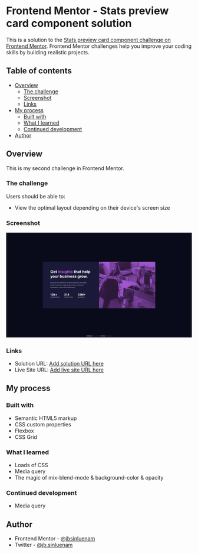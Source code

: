 # Frontend Mentor - Stats preview card component solution

This is a solution to the [Stats preview card component challenge on Frontend Mentor](https://www.frontendmentor.io/challenges/stats-preview-card-component-8JqbgoU62). Frontend Mentor challenges help you improve your coding skills by building realistic projects.

## Table of contents

- [Overview](#overview)
  - [The challenge](#the-challenge)
  - [Screenshot](#screenshot)
  - [Links](#links)
- [My process](#my-process)
  - [Built with](#built-with)
  - [What I learned](#what-i-learned)
  - [Continued development](#continued-development)
- [Author](#author)

## Overview

This is my second challenge in Frontend Mentor.

### The challenge

Users should be able to:

- View the optimal layout depending on their device's screen size

### Screenshot

![](screenshot.jpg)

### Links

- Solution URL: [Add solution URL here](https://your-solution-url.com)
- Live Site URL: [Add live site URL here](https://your-live-site-url.com)

## My process

### Built with

- Semantic HTML5 markup
- CSS custom properties
- Flexbox
- CSS Grid

### What I learned

- Loads of CSS
- Media query
- The magic of mix-blend-mode & background-color & opacity

### Continued development

- Media query

## Author

- Frontend Mentor - [@jbsinluenam](https://www.frontendmentor.io/profile/jbsinluenam)
- Twitter - [@jb.sinluenam](https://www.twitter.com/jbsinluenam)
